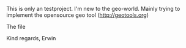 This is only an testproject. I'm new to the geo-world.
Mainly trying to implement the opensource geo tool (http://geotools.org)

The file 

Kind regards, 
Erwin